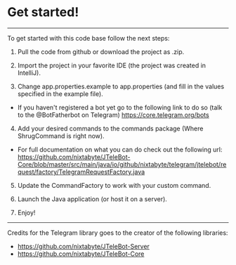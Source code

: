 # Get started!
------

To get started with this code base follow the next steps:


1. Pull the code from github or download the project as .zip.

2. Import the project in your favorite IDE (the project was created in IntelliJ).

3. Change app.properties.example to app.properties (and fill in the values specified in the example file).

* If you haven't registered a bot yet go to the following link to do so (talk to the @BotFatherbot on Telegram) https://core.telegram.org/bots

4. Add your desired commands to the commands package (Where ShrugCommand is right now).

* For full documentation on what you can do check out the following url: https://github.com/nixtabyte/JTeleBot-Core/blob/master/src/main/java/io/github/nixtabyte/telegram/jtelebot/request/factory/TelegramRequestFactory.java

5. Update the CommandFactory to work with your custom command.

6. Launch the Java application (or host it on a server).

7. Enjoy!


------
Credits for the Telegram library goes to the creator of the following libraries:
- https://github.com/nixtabyte/JTeleBot-Server
- https://github.com/nixtabyte/JTeleBot-Core
